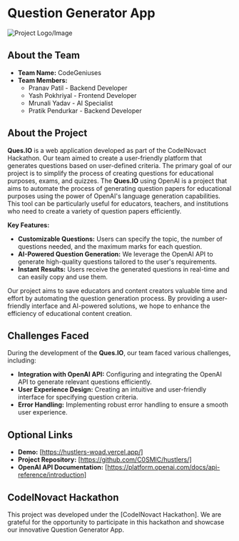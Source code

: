 # Question Generator App

![Project Logo/Image](https://i.ibb.co/NxT2NxG/logo.png)

## About the Team

- **Team Name:** CodeGeniuses
- **Team Members:**
  - Pranav Patil - Backend Developer
  - Yash Pokhriyal - Frontend Developer
  - Mrunali Yadav - AI Specialist
  - Pratik Pendurkar - Backend Developer
    

## About the Project

**Ques.IO** is a web application developed as part of the CodeINovact Hackathon. Our team aimed to create a user-friendly platform that generates questions based on user-defined criteria. The primary goal of our project is to simplify the process of creating questions for educational purposes, exams, and quizzes.
The **Ques.IO** using OpenAI is a project that aims to automate the process of generating question papers for educational purposes using the power of OpenAI's language generation capabilities. This tool can be particularly useful for educators, teachers, and institutions who need to create a variety of question papers efficiently.

**Key Features:**

- **Customizable Questions:** Users can specify the topic, the number of questions needed, and the maximum marks for each question.
- **AI-Powered Question Generation:** We leverage the OpenAI API to generate high-quality questions tailored to the user's requirements.
- **Instant Results:** Users receive the generated questions in real-time and can easily copy and use them.


Our project aims to save educators and content creators valuable time and effort by automating the question generation process. By providing a user-friendly interface and AI-powered solutions, we hope to enhance the efficiency of educational content creation.

## Challenges Faced

During the development of the **Ques.IO**, our team faced various challenges, including:

- **Integration with OpenAI API:** Configuring and integrating the OpenAI API to generate relevant questions efficiently.
- **User Experience Design:** Creating an intuitive and user-friendly interface for specifying question criteria.
- **Error Handling:** Implementing robust error handling to ensure a smooth user experience.

## Optional Links

- **Demo:** [https://hustlers-woad.vercel.app/]
- **Project Repository:** [https://github.com/C0SMlC/hustlers/]
- **OpenAI API Documentation:** [https://platform.openai.com/docs/api-reference/introduction]

## CodeINovact Hackathon

This project was developed under the [CodeINovact Hackathon]. We are grateful for the opportunity to participate in this hackathon and showcase our innovative Question Generator App.

